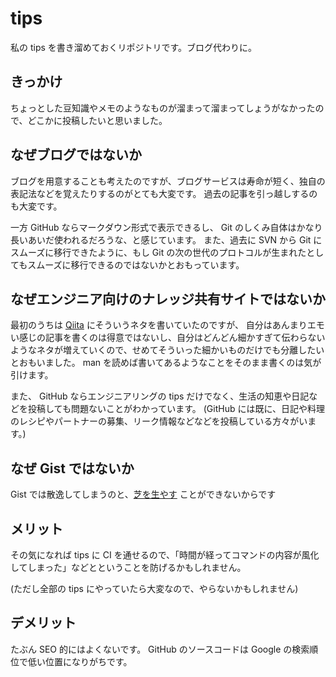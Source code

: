 # tips

私の tips を書き溜めておくリポジトリです。ブログ代わりに。

## きっかけ

ちょっとした豆知識やメモのようなものが溜まって溜まってしょうがなかったので、どこかに投稿したいと思いました。

## なぜブログではないか

ブログを用意することも考えたのですが、ブログサービスは寿命が短く、独自の表記法などを覚えたりするのがとても大変です。
過去の記事を引っ越しするのも大変です。

一方 GitHub ならマークダウン形式で表示できるし、 Git のしくみ自体はかなり長いあいだ使われるだろうな、と感じています。
また、過去に SVN から Git にスムーズに移行できたように、もし Git の次の世代のプロトコルが生まれたとしてもスムーズに移行できるのではないかとおもっています。

## なぜエンジニア向けのナレッジ共有サイトではないか

最初のうちは [Qiita](https://qiita.com/kitsuyui) にそういうネタを書いていたのですが、
自分はあんまりエモい感じの記事を書くのは得意ではないし、自分はどんどん細かすぎて伝わらないようなネタが増えていくので、せめてそういった細かいものだけでも分離したいとおもいました。 man を読めば書いてあるようなことをそのまま書くのは気が引けます。

また、 GitHub ならエンジニアリングの tips だけでなく、生活の知恵や日記などを投稿しても問題ないことがわかっています。
(GitHub には既に、日記や料理のレシピやパートナーの募集、リーク情報などなどを投稿している方々がいます。)

## なぜ Gist ではないか

Gist では散逸してしまうのと、[芝を生やす](https://qiita.com/sta/items/2c1f0252a6a9ce5e2087) ことができないからです

## メリット

その気になれば tips に CI を通せるので、「時間が経ってコマンドの内容が風化してしまった」などとということを防げるかもしれません。

(ただし全部の tips にやっていたら大変なので、やらないかもしれません)

## デメリット

たぶん SEO 的にはよくないです。 GitHub のソースコードは Google の検索順位で低い位置になりがちです。
